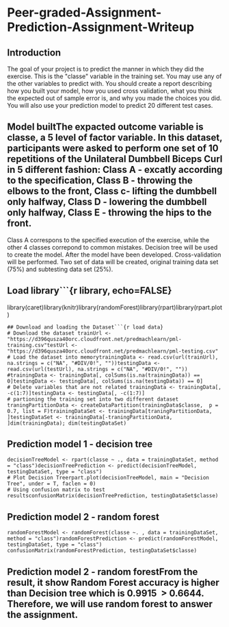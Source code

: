 # Peer-graded-Assignment-Prediction-Assignment-Writeup

## Introduction
The goal of your project is to predict the manner in which they did the exercise. This is the "classe" variable in the training set. You may use any of the other variables to predict with. You should create a report describing how you built your model, how you used cross validation, what you think the expected out of sample error is, and why you made the choices you did. You will also use your prediction model to predict 20 different test cases.
## Model builtThe expacted outcome variable is classe, a 5 level of factor variable. In this dataset, participants were asked to perform one set of 10 repetitions of the Unilateral Dumbbell Biceps Curl in 5 different fashion: Class A - excatly according to the specification, Class B - throwing the elbows to the front, Class c- lifting the dumbbell only halfway, Class D - lowering the dumbbell only halfway, Class E - throwing the hips to the front. 
Class A correspons to the specified execution of the exercise, while the other 4 classes correpond to common mistakes. Decision tree will be used to create the model. After the model have been developed. Cross-validation will be performed. Two set of data will be created, original training data set (75%) and subtesting data set (25%). 
## Load library```{r library, echo=FALSE}
library(caret)library(knitr)library(randomForest)library(rpart)library(rpart.plot)
```
## Download and loading the Dataset```{r load data}
# Download the dataset trainUrl <- "https://d396qusza40orc.cloudfront.net/predmachlearn/pml-training.csv"testUrl <- "https://d396qusza40orc.cloudfront.net/predmachlearn/pml-testing.csv"
# Load the dataset into memorytrainingData <- read.csv(url(trainUrl), na.strings = c("NA", "#DIV/0!", ""))testingData <- read.csv(url(testUrl), na.strings = c("NA", "#DIV/0!", ""))
#trainingData <- trainingData[, colSums(is.na(trainingData)) == 0]testingData <- testingData[, colSums(is.na(testingData)) == 0]
# Delete variables that are not related trainingData <- trainingData[, -c(1:7)]testingData <- testingData[, -c(1:7)]
# partioning the training set into two different dataset
traningPartitionData <- createDataPartition(trainingData$classe,  p = 0.7, list = F)trainingDataSet <- trainingData[traningPartitionData, ]testingDataSet <- trainingData[-traningPartitionData, ]dim(trainingData); dim(testingDataSet)
```
## Prediction model 1 - decision tree
```{r feature decision tree}
decisionTreeModel <- rpart(classe ~ ., data = trainingDataSet, method = "class")decisionTreePrediction <- predict(decisionTreeModel, testingDataSet, type = "class")
# Plot Decision Treerpart.plot(decisionTreeModel, main = "Decision Tree", under = T, faclen = 0)
# Using confusion matrix to test resultsconfusionMatrix(decisionTreePrediction, testingDataSet$classe)
```
## Prediction model 2 - random forest
```{r random forest}
randomForestModel <- randomForest(classe ~. , data = trainingDataSet, method = "class")randomForestPrediction <- predict(randomForestModel, testingDataSet, type = "class")
confusionMatrix(randomForestPrediction, testingDataSet$classe)
```
## Prediction model 2 - random forestFrom the result, it show Random Forest accuracy is higher than Decision tree which is 0.9915  > 0.6644. Therefore, we will use random forest to answer the assignment. 
```{r final prediction}predictionFinal <- predict(randomForestModel, testingDataSet, type = "class")#predictionFinal
```
